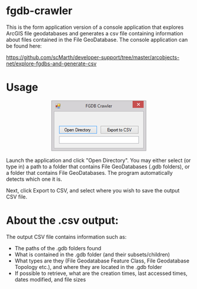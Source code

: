 # fgdb-crawler

This is the form application version of a console application that explores ArcGIS file geodatabases and generates a csv file containing information about files contained in the File GeoDatabase. The console application can be found here:

https://github.com/scMarth/developer-support/tree/master/arcobjects-net/explore-fgdbs-and-generate-csv

# Usage

<p align="center">
  <img src="https://raw.githubusercontent.com/scMarth/fgdb-crawler/master/screenshots/fgdb-ss.png">
</p>

Launch the application and click "Open Directory". You may either select (or type in) a path to a folder that contains File GeoDatabases (.gdb folders), or a folder that contains File GeoDatabases. The program automatically detects which one it is.

Next, click Export to CSV, and select where you wish to save the output CSV file.

# About the .csv output:

The output CSV file contains information such as:
* The paths of the .gdb folders found
* What is contained in the .gdb folder (and their subsets/children)
* What types are they (File Geodatabase Feature Class, File Geodatabase Topology etc.), and where they are located in the .gdb folder
* If possible to retrieve, what are the creation times, last accessed times, dates modified, and file sizes
